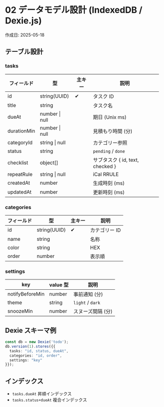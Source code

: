 # 02 データモデル設計 (IndexedDB / Dexie.js)

作成日: 2025-05-18

## テーブル設計

### tasks
| フィールド | 型 | 主キー | 説明 |
| ---------- | --- | ------ | ---- |
| id         | string(UUID) | ✔ | タスク ID |
| title      | string | | タスク名 |
| dueAt      | number \| null | | 期日 (Unix ms) |
| durationMin| number \| null | | 見積もり時間 (分) |
| categoryId | string \| null | | カテゴリー参照 |
| status     | string | | `pending` / `done` |
| checklist  | object[] | | サブタスク { id, text, checked } |
| repeatRule | string \| null | | iCal RRULE |
| createdAt  | number | | 生成時刻 (ms) |
| updatedAt  | number | | 更新時刻 (ms) |

### categories
| フィールド | 型 | 主キー | 説明 |
| ---------- | --- | ------ | ---- |
| id   | string(UUID) | ✔ | カテゴリー ID |
| name | string | | 名称 |
| color| string | | HEX |
| order| number | | 表示順 |

### settings
| key | value 型 | 説明 |
| --- | -------- | ---- |
| notifyBeforeMin | number | 事前通知 (分) |
| theme | string | `light` / `dark` |
| snoozeMin | number | スヌーズ間隔 (分) |

## Dexie スキーマ例
```ts
const db = new Dexie('todo');
db.version(1).stores({{
  tasks: "id, status, dueAt",
  categories: "id, order",
  settings: "key"
}});
```

## インデックス
- `tasks.dueAt` 昇順インデックス  
- `tasks.status+dueAt` 複合インデックス